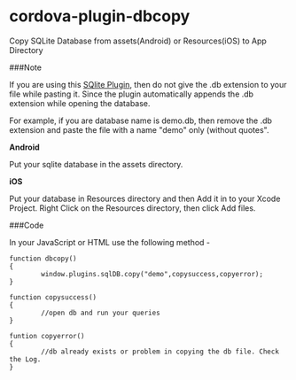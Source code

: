 cordova-plugin-dbcopy
=====================

Copy SQLite Database from assets(Android) or Resources(iOS) to App Directory

###Note

If you are using this [SQlite Plugin](https://github.com/brodysoft/Cordova-SQLitePlugin), then do not give the .db extension to your file while pasting it. Since the plugin automatically appends the .db extension while opening the database.

For example, if you are database name is demo.db, then remove the .db extension and paste the file with a name "demo" only (without quotes".

**Android**

Put your sqlite database in the assets directory.                                                                    


**iOS**

Put your database in Resources directory and then Add it in to your Xcode Project.
Right Click on the Resources directory, then click Add files.

###Code

In your JavaScript or HTML use the following method - 

```
function dbcopy()
{
        window.plugins.sqlDB.copy("demo",copysuccess,copyerror);
}

function copysuccess()
{
        //open db and run your queries
}

funtion copyerror()
{
        //db already exists or problem in copying the db file. Check the Log.
}

```

